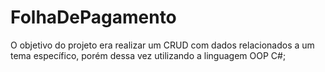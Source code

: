 # FolhaDePagamento
O objetivo do projeto era realizar um CRUD com dados relacionados a um tema específico, porém dessa vez utilizando a linguagem OOP C#;
